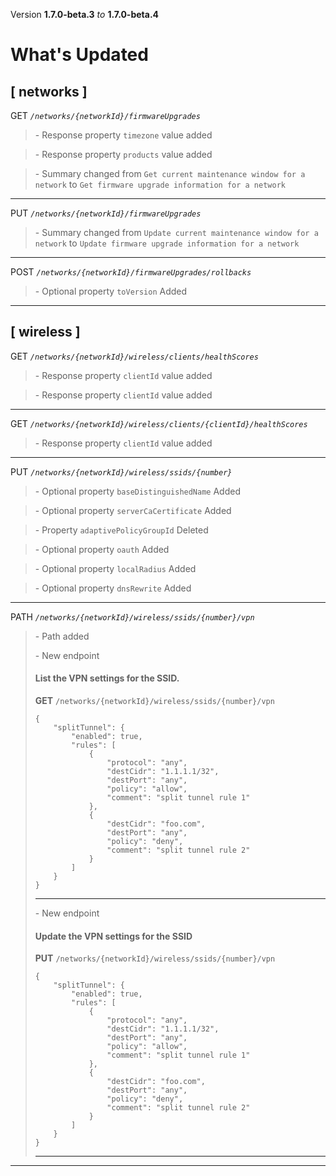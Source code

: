 Version **1.7.0-beta.3** _to_ **1.7.0-beta.4**

What's Updated
==============

\[ networks \]
--------------

GET _`/networks/{networkId}/firmwareUpgrades`_

> \- Response property `timezone` value added

> \- Response property `products` value added

> \- Summary changed from `Get current maintenance window for a network` to `Get firmware upgrade information for a network`

* * *

PUT _`/networks/{networkId}/firmwareUpgrades`_

> \- Summary changed from `Update current maintenance window for a network` to `Update firmware upgrade information for a network`

* * *

POST _`/networks/{networkId}/firmwareUpgrades/rollbacks`_

> \- Optional property `toVersion` Added

* * *

\[ wireless \]
--------------

GET _`/networks/{networkId}/wireless/clients/healthScores`_

> \- Response property `clientId` value added

> \- Response property `clientId` value added

* * *

GET _`/networks/{networkId}/wireless/clients/{clientId}/healthScores`_

> \- Response property `clientId` value added

* * *

PUT _`/networks/{networkId}/wireless/ssids/{number}`_

> \- Optional property `baseDistinguishedName` Added

> \- Optional property `serverCaCertificate` Added

> \- Property `adaptivePolicyGroupId` Deleted

> \- Optional property `oauth` Added

> \- Optional property `localRadius` Added

> \- Optional property `dnsRewrite` Added

* * *

PATH _`/networks/{networkId}/wireless/ssids/{number}/vpn`_

> \- Path added  
>   
> \- New endpoint
> 
> #### List the VPN settings for the SSID.
> 
> **GET** `/networks/{networkId}/wireless/ssids/{number}/vpn`  
> 
>     {
>         "splitTunnel": {
>             "enabled": true,
>             "rules": [
>                 {
>                     "protocol": "any",
>                     "destCidr": "1.1.1.1/32",
>                     "destPort": "any",
>                     "policy": "allow",
>                     "comment": "split tunnel rule 1"
>                 },
>                 {
>                     "destCidr": "foo.com",
>                     "destPort": "any",
>                     "policy": "deny",
>                     "comment": "split tunnel rule 2"
>                 }
>             ]
>         }
>     }
> 
> * * *
> 
>   
> \- New endpoint
> 
> #### Update the VPN settings for the SSID
> 
> **PUT** `/networks/{networkId}/wireless/ssids/{number}/vpn`  
> 
>     {
>         "splitTunnel": {
>             "enabled": true,
>             "rules": [
>                 {
>                     "protocol": "any",
>                     "destCidr": "1.1.1.1/32",
>                     "destPort": "any",
>                     "policy": "allow",
>                     "comment": "split tunnel rule 1"
>                 },
>                 {
>                     "destCidr": "foo.com",
>                     "destPort": "any",
>                     "policy": "deny",
>                     "comment": "split tunnel rule 2"
>                 }
>             ]
>         }
>     }
> 
> * * *

* * *